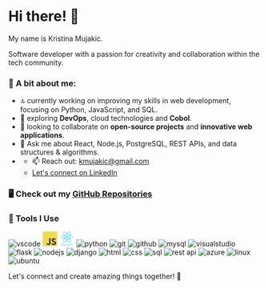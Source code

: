 # Hi there! 👋

My name is Kristina Mujakic.

Software developer with a passion for creativity and collaboration within the tech community.

### 🚀 **A bit about me:**
- 🔝 currently working on improving my skills in web development, focusing on Python, JavaScript, and SQL.
- 🌱 exploring **DevOps**, cloud technologies and **Cobol**.
- 👯 looking to collaborate on **open-source projects** and **innovative web applications**.
- 💬 Ask me about React, Node.js, PostgreSQL, REST APIs, and data structures & algorithms.
- - :mailbox: Reach out: [kmujakic@gmail.com](mailto:kmujakic@gmail.com)
  - [Let's connect on LinkedIn](https://www.linkedin.com/in/kristinamujakic/)
 

### 🖥️ Check out my [GitHub Repositories](https://github.com/kristinaMujakic?tab=repositories)

### 🔨 Tools I Use

<p align="left">
  <img src="https://cdn.jsdelivr.net/gh/devicons/devicon/icons/vscode/vscode-original.svg" alt="vscode" width="30" height="30"/>
  <img src="https://raw.githubusercontent.com/devicons/devicon/master/icons/javascript/javascript-original.svg" alt="javascript" width="30" height="30"/>
  <img src="https://raw.githubusercontent.com/devicons/devicon/master/icons/react/react-original-wordmark.svg" alt="react" width="30" height="30"/>
  <img src="https://cdn.jsdelivr.net/gh/devicons/devicon/icons/python/python-original.svg" alt="python" width="30" height="30"/>
  <img src="https://cdn.jsdelivr.net/gh/devicons/devicon/icons/git/git-original.svg" alt="git" width="30" height="30"/>
  <img src="https://cdn.jsdelivr.net/gh/devicons/devicon/icons/github/github-original.svg" alt="github" width="30" height="30"/>
  <img src="https://cdn.jsdelivr.net/gh/devicons/devicon/icons/mysql/mysql-original-wordmark.svg" alt="mysql" width="30" height="30"/>
  <img src="https://cdn.jsdelivr.net/gh/devicons/devicon/icons/visualstudio/visualstudio-plain.svg" alt="visualstudio" width="30" height="30"/>
  <img src="https://cdn.jsdelivr.net/gh/devicons/devicon/icons/flask/flask-original.svg" alt="flask" width="30" height="30"/>
  <img src="https://cdn.jsdelivr.net/gh/devicons/devicon/icons/nodejs/nodejs-original.svg" alt="nodejs" width="30" height="30"/>
  <img src="https://cdn.jsdelivr.net/gh/devicons/devicon/icons/django/django-plain.svg" alt="django" width="30" height="30"/>
  <img src="https://cdn.jsdelivr.net/gh/devicons/devicon/icons/html5/html5-original.svg" alt="html" width="30" height="30"/>
  <img src="https://cdn.jsdelivr.net/gh/devicons/devicon/icons/css3/css3-original.svg" alt="css" width="30" height="30"/>
  <img src="https://cdn.jsdelivr.net/gh/devicons/devicon/icons/sqlite/sqlite-original.svg" alt="sql" width="30" height="30"/>
  <img src="https://img.icons8.com/ios-filled/50/api-settings.png" alt="rest api" width="30" height="30"/>
  <img src="https://cdn.jsdelivr.net/gh/devicons/devicon/icons/azure/azure-original.svg" alt="azure" width="30" height="30"/>
  <img src="https://cdn.jsdelivr.net/gh/devicons/devicon/icons/linux/linux-original.svg" alt="linux" width="30" height="30"/>
  <img src="https://cdn.jsdelivr.net/gh/devicons/devicon/icons/ubuntu/ubuntu-plain.svg" alt="ubuntu" width="30" height="30"/>
</p>


Let's connect and create amazing things together! 🌟
